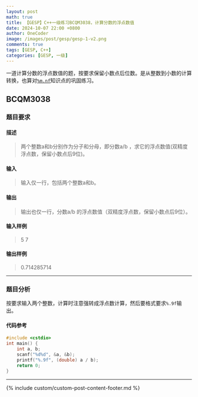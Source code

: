 ```yaml
---
layout: post
math: true
title: 【GESP】C++一级练习BCQM3038，计算分数的浮点数值
date: 2024-10-07 22:00 +0800
author: OneCoder
image: /images/post/gesp/gesp-1-v2.png
comments: true
tags: [GESP, C++]
categories: [GESP, 一级]
---
```

一道计算分数的浮点数值的题，按要求保留小数点后位数。是从整数到小数的计算转换，也算对[`%m.nf`](https://www.coderli.com/gesp-1-bcqm3027/)知识点的巩固练习。

<!--more-->

## BCQM3038

### 题目要求

#### 描述

>两个整数a和b分别作为分子和分母，即分数a/b ，求它的浮点数值(双精度浮点数，保留小数点后9位)。

#### 输入

>输入仅一行，包括两个整数a和b。

#### 输出

>输出也仅一行，分数a/b 的浮点数值（双精度浮点数，保留小数点后9位）。

#### 输入样例

>5 7

#### 输出样例

>0.714285714

---

### 题目分析

按要求输入两个整数，计算时注意强转成浮点数计算，然后要格式要求`%.9f`输出。

#### 代码参考

```cpp
#include <cstdio>
int main() {
    int a, b;
    scanf("%d%d", &a, &b);
    printf("%.9f", (double) a / b);
    return 0;
}
```

---

{% include custom/custom-post-content-footer.md %}
